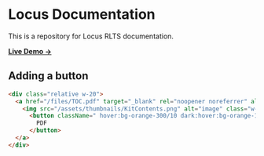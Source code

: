 # Locus Documentation

This is a repository for Locus RLTS documentation.

[**Live Demo →**](https://docs.locusconnect.com)

## Adding a button

```html
<div class="relative w-20">
  <a href="/files/TOC.pdf" target="_blank" rel="noopener noreferrer" alt="Kit Contents" >  
    <img src="/assets/thumbnails/KitContents.png" alt="image" class="w-20 bg-orange-500/10 dark:bg-orange-500/10 rounded-lg p-2 shadow-md shadow-primary-100 dark:shadow-md dark:shadow-primary-1000/10" padding="1px" />
      <button className=" hover:bg-orange-300/10 dark:hover:bg-orange-100/10 absolute top-0 left-0 right-0 bottom-0 m-auto font-bold text-2xl text-orange-600 dark:text-orange-50">
        PDF
      </button>
  </a>
</div>

```
